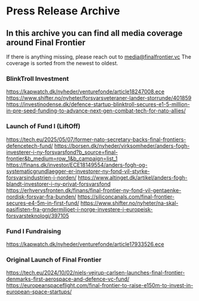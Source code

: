 # Press Release Archive
## In this archive you can find all media coverage around Final Frontier

If there is anything missing, please reach out to media@finalfrontier.vc
The coverage is sorted from the newest to oldest.

### BlinkTroll Investment
https://kapwatch.dk/nyheder/venturefonde/article18247008.ece
https://www.shifter.no/nyheter/forsvarsveteraner-lander-storrunde/401859
https://investinodense.dk/defence-startup-blinktroll-secures-e1-5-million-in-pre-seed-funding-to-advance-next-gen-combat-tech-for-nato-allies/

### Launch of Fund I (LiftOff)
https://tech.eu/2025/05/07/former-nato-secretary-backs-final-frontiers-defencetech-fund/ 
https://borsen.dk/nyheder/virksomheder/anders-fogh-investerer-i-ny-forsvarsfond?b_source=final-frontier&b_medium=row_1&b_campaign=list_1
https://finans.dk/investor/ECE18149554/anders-fogh-og-systematicgrundlaegger-er-investorer-ny-fond-vil-styrke-forsvarsindustrien-i-norden/
https://www.altinget.dk/artikel/anders-fogh-blandt-investorer-i-ny-privat-forsvarsfond
https://erhvervsfronten.dk/finans/final-frontier-ny-fond-vil-gentaenke-nordisk-forsvar-fra-bunden/
https://siliconcanals.com/final-frontier-secures-e4-5m-in-first-fund/
https://www.shifter.no/nyheter/na-skal-pasifisten-fra-grndermiljoet-i-norge-investere-i-europeisk-forsvarsteknologi/397105 

### Fund I Fundraising
https://kapwatch.dk/nyheder/venturefonde/article17933526.ece

### Original Launch of Final Frontier
https://tech.eu/2024/10/02/niels-vejrup-carlsen-launches-final-frontier-denmarks-first-aerospace-and-defence-vc-fund/
https://europeanspaceflight.com/final-frontier-to-raise-e150m-to-invest-in-european-space-startups/ 
